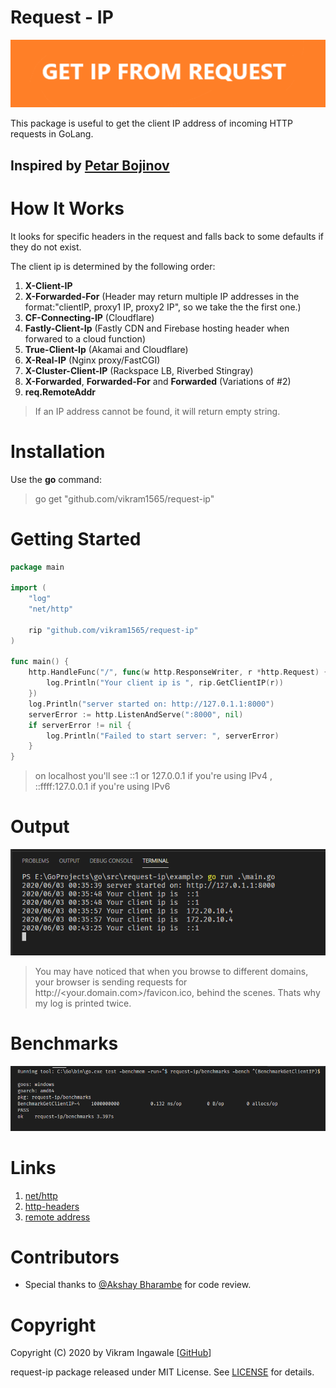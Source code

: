 # Request - IP

![Request-IP](logo.png)

This package is useful to get the client IP address of incoming HTTP requests in GoLang.

## Inspired by [Petar Bojinov](https://github.com/pbojinov/request-ip)

# How It Works

It looks for specific headers in the request and falls back to some defaults if they do not exist.

The client ip is determined by the following order:

1. **X-Client-IP**
1. **X-Forwarded-For** (Header may return multiple IP addresses in the format:"clientIP, proxy1 IP, proxy2 IP", so we take the the first one.)
1. **CF-Connecting-IP** (Cloudflare)
1. **Fastly-Client-Ip** (Fastly CDN and Firebase hosting header when forwared to a cloud function)
1. **True-Client-Ip** (Akamai and Cloudflare)
1. **X-Real-IP** (Nginx proxy/FastCGI)
1. **X-Cluster-Client-IP** (Rackspace LB, Riverbed Stingray)
1. **X-Forwarded**, **Forwarded-For** and **Forwarded** (Variations of #2)
1. **req.RemoteAddr**

> If an IP address cannot be found, it will return empty string.

# Installation

Use the **go** command:

> go get "github.com/vikram1565/request-ip"

# Getting Started

```go
package main

import (
	"log"
	"net/http"

	rip "github.com/vikram1565/request-ip"
)

func main() {
	http.HandleFunc("/", func(w http.ResponseWriter, r *http.Request) {
		log.Println("Your client ip is ", rip.GetClientIP(r))
	})
	log.Println("server started on: http://127.0.1.1:8000")
	serverError := http.ListenAndServe(":8000", nil)
	if serverError != nil {
		log.Println("Failed to start server: ", serverError)
	}
}
```

> on localhost you'll see ::1 or 127.0.0.1 if you're using IPv4 , ::ffff:127.0.0.1 if you're using IPv6

# Output

![Client IP](example/output.PNG)

> You may have noticed that when you browse to different domains, your browser is sending requests for http://<your.domain.com>/favicon.ico, behind the scenes. Thats why my log is printed twice.

# Benchmarks

![Benchmark](benchmarks/benchmark.PNG)

# Links

1. [net/http](https://golang.org/pkg/net/http/)
1. [http-headers](https://developer.mozilla.org/en-US/docs/Web/HTTP/Headers)
1. [remote address](https://husobee.github.io/golang/ip-address/2015/12/17/remote-ip-go.html)

# Contributors

- Special thanks to [@Akshay Bharambe](https://github.com/akshaybharambe14) for code review.

# Copyright

Copyright (C) 2020 by Vikram Ingawale [[GitHub](https://github.com/vikram1565)]

request-ip package released under MIT License. See [LICENSE](https://github.com/vikram1565/request-ip/blob/master/LICENSE) for details.
